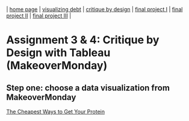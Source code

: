 | [home page](https://cmustudent.github.io/tswd-portfolio-templates/) | [visualizing debt](visualizing-government-debt) | [critique by design](critique-by-design) | [final project I](final-project-part-one) | [final project II](final-project-part-two) | [final project III](final-project-part-three) |

# Assignment 3 & 4: Critique by Design with Tableau (MakeoverMonday)
## Step one: choose a data visualization from MakeoverMonday
[The Cheapest Ways to Get Your Protein](https://lifehacker.com/the-cheapest-ways-to-get-your-protein-right-now-1850001760)
